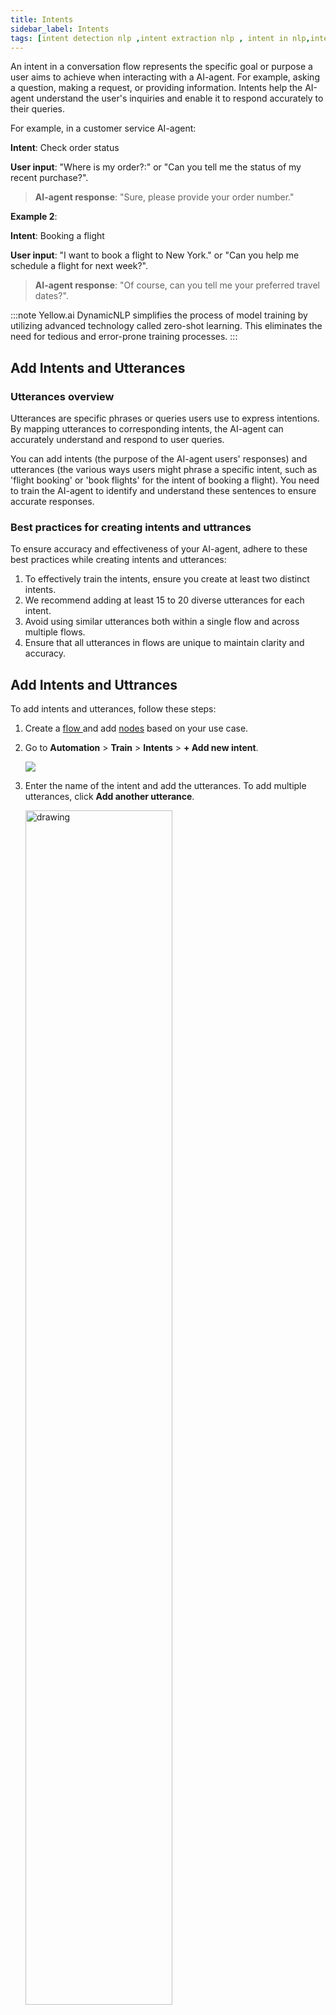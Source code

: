 ```yaml
---
title: Intents
sidebar_label: Intents
tags: [intent detection nlp ,intent extraction nlp , intent in nlp,intent nlp, intent recognition nlp, nlp intent, nlp intent classification, nlp intent extraction, nlp intent recognition, nlp intent recognition python, why is intent important in negotiations nlp, intent identification nlp]
---
```


An intent in a conversation flow represents the specific goal or purpose a user aims to achieve when interacting with a AI-agent. For example, asking a question, making a request, or providing information. Intents help the AI-agent understand the user's inquiries and enable it to respond accurately to their queries.

For example, in a customer service AI-agent:

**Intent**: Check order status

   **User input**: "Where is my order?:" or "Can you tell me the status of my recent purchase?".
  > **AI-agent response**: "Sure, please provide your order number."

**Example 2**: 

**Intent**: Booking a flight

**User input**: "I want to book a flight to New York." or "Can you help me schedule a flight for next week?".
  > **AI-agent response**: "Of course, can you tell me your preferred travel dates?".

:::note
Yellow.ai DynamicNLP simplifies the process of model training by utilizing advanced technology called zero-shot learning. This eliminates the need for tedious and error-prone training processes.
:::

## Add Intents and Utterances 

### Utterances overview

Utterances are specific phrases or queries users use to express intentions. By mapping utterances to corresponding intents, the AI-agent can accurately understand and respond to user queries.

You can add intents (the purpose of the AI-agent users' responses) and utterances (the various ways users might phrase a specific intent, such as 'flight booking' or 'book flights' for the intent of booking a flight). You need to train the AI-agent to identify and understand these sentences to ensure accurate responses.

### Best practices for creating intents and uttrances

To ensure accuracy and effectiveness of your AI-agent, adhere to these best practices while creating intents and utterances:

1. To effectively train the intents, ensure you create at least two distinct intents.
2. We recommend adding at least 15 to 20 diverse utterances for each intent.
3. Avoid using similar utterances both within a single flow and across multiple flows.
4. Ensure that all utterances in flows are unique to maintain clarity and accuracy.

## Add Intents and Uttrances

To add intents and utterances, follow these steps:

1. Create a [flow ](https://docs.yellow.ai/docs/platform_concepts/studio/build/Flows/journeys)and add [nodes](https://docs.yellow.ai/docs/platform_concepts/studio/build/nodes) based on your use case.

2. Go to **Automation** > **Train** > **Intents** > **+ Add new intent**.

    ![](https://imgur.com/59XChNB.png)

3. Enter the name of the intent and add the utterances. To add multiple utterances, click **Add another utterance**.

   <img src="https://i.imgur.com/DnVeWjt.png" alt="drawing" width="70%"/>

4. Click **Add**.

* This will add the Intent and Utterances to trigger a particular flow or to identify the user goal.

## Search Intent

After creating an intent, you can use the search option to easily find the specific intent among multiple intents.

1. Enter the intent name in the search bar.

    ![](https://imgur.com/3WNdf6c.png)
    
* This will display the intent that you are searching for.

## Edit Intent

1. Hover over the specific intent to enable the **Edit** icon.

     ![](https://imgur.com/PkfMNyU.png)
     
2. Click the **Edit** icon to modify the intent name, then click **Save**.

    <img src="https://imgur.com/1a379hI.png" alt="drawing" width="60%"/>
    
## Delete Intent

To delete an intent, it should not be mapped to any flow. If an intent is mapped to a specific flow, it cannot be deleted.

1. Hover over the specific intent to enable the **Delete** icon.

    ![](https://imgur.com/fmLBNEP.png)
    
2. Click **Delete** icon to remove the intent.


## Add utterances manually

1. Click **+ Add** to add the utterances to an intent.

     ![](https://imgur.com/PWHGd6z.png)
     
     
## Add auto-suggested utterances to the intent

Once you have added the intent, a set of auto-suggested utterances are generated. You can add your preferred utterances that are appropriate for your use case.

### Add auto-generated utterances

To add auto-generated utterances, follow these steps:

1. In the right panel, under *Utterance suggestions*, click the **Refresh** button to generate a new set of utterances. Each click will provide a new set of suggestions.

      ![](https://imgur.com/N7AmTd8.png)

3. Select the suggested utterances that are appropriate for your intent and click **+ Add selected**.

   ![](https://imgur.com/i8mFbgH.png)
   
* This will add the selected utterances to your intent.

2. You can also add specific suggestions by clicking the **+** icon next to each suggestion.

    <img src="https://imgur.com/es7p3A4.png" alt="drawing" width="60%"/>
    
### Edit suggested utterances

You can edit the suggested utterances based on your requirements before adding them:

1. Click the **Edit** icon next to each suggested utterance.

    <img src="https://imgur.com/bju3X08.png" alt="drawing" width="50%"/>
    
2. Make the necessary changes to the suggested utterance.

     <img src="https://imgur.com/xqDKEBW.png" alt="drawing" width="50%"/>
 
3. Click **+** iocn to add the edited utterance.

     <img src="https://imgur.com/fWtxqYU.png" alt="drawing" width="50%"/>
    
## Train your AI-agent with intents and utterances

You need to train your AI-agent after adding intents and uttrances. If the AI-agent is not trained with the intents, it will not understand user queries and will display a [fallback](https://docs.yellow.ai/docs/platform_concepts/studio/build/Flows/manage-flows#fallback-flow) response. To improve user interaction, you can configure [suggestions](https://docs.yellow.ai/docs/platform_concepts/studio/build/additionalsettings#suggestion-setting-when-bot-does-not-understand-user-utterance) for the AI-agent to show the closest answers to the user query.

1. Add an intent and corresponding utterances as explained above. 
2. Click **Train intent**. This will train the AI-agent with the provided intents and utterances.

   ![](https://imgur.com/BhOezbs.png)
   
3. If you have intents and uttrances in multiple languages, click on the **Train intents** drop-down.

    ![](https://imgur.com/kSnjYtK.png)

4. Choose your preffered **Feature type**.

    <img src="https://imgur.com/Fb9wj9C.png" alt="drawing" width="60%"/>

Option | Description
------- | ----------
Sentence encoder | Converts input sentences or messages into numerical representations, making it easier for the AI-agent to understand and process user inputs.
Multilingual | If your AI-agent is designed to communicate in multiple languages, select this option to enable multilingual capabilities. This allows the AI-agent to communicate with users in different languages, to reach a wider audience.
Bahasa | Select this option if you want your AI-agent to communicate in Bahasa, the Indonesian language, allowing for more personalized and localized interactions.

:::note
If you have not chosen any of the options mentioned above, the Sentence encoder will be selected by default.
:::

4. In **Epochs**, set the required number. Epoch refers to one complete iteration through the entire dataset during training. It helps the AI-agent improve its performance by learning from the data multiple times.

5. Click **Train**.

## Trigger flows using intents
   
To trigger a flow based on a specific intent, follow these steps:

1. Navigate to the respective flow and click on the Start node.

2. Choose **Intent** as the trigger type.

    ![](https://imgur.com/2Znxg7W.png)

3. Select the desired intent from the drop-down.
      
    ![](https://imgur.com/t1CQGlt.png)
    
## Test your intents

There are two ways in which you can test your intents- you can either [test the flows](https://docs.yellow.ai/docs/platform_concepts/studio/build/Flows/test-flows) in which they are set or you can test them in the **Tools** section. For more information, click [here](https://docs.yellow.ai/docs/platform_concepts/studio/tools#test-your-bot).

To test your AI-agent's confidence and intent identification: 

1. Go to **Tools**.

    ![](https://imgur.com/1Cj8Gnq.png)
    
2. Click **Test your bot**, enter the name of the intent that you have created, then click on **Send** icon.

    <img src="https://imgur.com/vPs7Ugi.png" alt="drawing" width="80%"/>

* This will generate code to display the AI-agent's response to that intent. 

In the example code below, the AI-agent confidently recognizes the phrase as part of the **order intent**, with a confidence score of 0.999.

```
{
  "text": "place order.",
  "intents": {
    "order": 0.999
  },
  "global_model": {},
  "intent": "order",
  "confidence": 0.999,
  "global_entities": [],
  "entities": {}
}
```

## Stop or exit AI-agent conversations using intents

You can configure your AI-agent to stop or exit conversations using specific intents and utterances. Follow these steps to set up this functionality:

1. [Add Intents and Utterances](#add-intents-and-utterances):
   * Create intents such as "stop the flow" or "exit the flow".
   * Add corresponding utterances that users might use to indicate they want to end the conversation.
   * Train the AI-agent on these intents and utterances.

2. [Create a new flow](https://docs.yellow.ai/docs/platform_concepts/studio/build/Flows/journeys)
   * Go to the flow creation section.
   * Create a new flow and set the previously created intent as the start trigger.

3. Add a Text Message Node:
   * Within the flow, add a text message node with a message such as "Your chat has ended".

* By setting up this flow, whenever a user types any of the trained intents or utterances to stop or exit the conversation, the AI-agent immediately triggers this flow and ends the chat. 

## Resolve conflicts in intents and utterances 


A AI-agent is trained with multiple intents and entities to improve its performance. If utterances are not classified correctly during training, it can lead to confusion. To resolve these clashes caused by unclear utterance classification, it is necessary to analyse the report.

### Download utterance report

1. Go to **Intents** > **Generate utterance report**.

    ![](https://imgur.com/mM3mfHf.png)

2. Two reports will be sent to your registered email address:
    * **Utterances within intents/faqs**: Identifies similar or highly diverse utterances that require editing within a specific intent/FAQ, including clashes caused by entity features.
   * **Utterances across intents/FAQs**: Identifies similar utterances across different flows and suggests modifying one of the similar utterances, taking into account clashes caused by entity features.

    ![](https://i.imgur.com/Me6LIQ6.png)

### Resolve conflicts among utterances 

Utterance reports sent to your email address help evaluate the quality of your AI-agent's utterances. They provide insights into the similarity of utterances within an intent and identify any common intents across different flows.

:::note
It is recommended to generate an utterance report after the initial **Train** setup and regularly at least once a month.
:::

#### Conflicts within intents and FAQ's

This report identifies conflicts between two utterances if they have a high level of similarity. It compares utterances with the same intents.

If the similarity exceeds 50%, you need to visit the respective Intents page and either delete one of the similar utterances or rephrase the sentence. 

If the similarity is less than 50%, ignore it.

![](https://i.imgur.com/WCHtIPg.png)

#### Conflicts across intents and FAQ's

This is a comparison between utterances of different intents.

![](https://i.imgur.com/h2ESumE.png)

If the similarity is more than 50%, you must go to any of the Intents page and delete similar utterances or rephrase the sentence.

## Best practices

The following are the recommended best practices to follow while naming intents and adding utteraces to them:

1. [Best practices to follow while naming intents](#naming-intents)
2. [Best practices to follow while adding utterances to the intents](#utterance--flows)


### Naming intents

#### For new AI-agents

AI-agents created after August 1, 2022.

1. Intent names must be at least 3 words long with unique words and no special characters. 
    * Ensure intent names are descriptive to enhance clarity.
   * Avoid using generic names like "intent test one" or "FAQ number one".
   * Poor intent names can negatively impact NLP performance, leading to false positives and unnecessary AI-agent issues.
   * In the case of cloud, renaming intent names is possible.
2. The more descriptive the intent name, the better (add names with more than 3 words).
3. Avoid uncommon and business-specific abbreviations. Example: PO (purchase order ), GMV, and so on. Use the full forms and add synonyms if necessary. Few common abbreviations like UPI, EMI, and HR are acceptable.
4. Phrase the intent name as a verb followed by a noun. Example: get a premium receipt, pay renewal amount, fetch order status.
5. Keywords and sentences less than 3 words will fallback to the existing AI-agent model and will work as-is. These types of utterances will not go to the new model.
6. This model is applicable and works well for [FAQs](https://docs.yellow.ai/docs/platform_concepts/studio/train/add-faqs) as well (since FAQs are descriptive and longer sentences) 
7. Suggestions are automatically enabled for all new AI-agents by default. This default setting is crucial for improving the model and maximizing performance benefits.

#### For existing AI-agents

The following are a few important pointers for AI-agents created before August 1, 2022.

##### Cloud

1. Enable suggestions for AI-agents where they may not be enabled. This ensures that the model is used to the fullest. 
2. Suggestions only show up for intents that are connected to the flows. Verify that unwanted flows are removed (or disconnected from intents).
3. If the intent name is camelCase (example: chatWithAgent)  or has underscore/hyphens (example: chat_with_agent, chat-with-agent), use the edit option to rename these following the guidelines mentioned in the above section (for new AI-agents). 
4. Ensure that there is no Small Talk in FAQs or Flows. If these are present, delete them. Platform small talk is enabled for all cloud AI-agents. 

##### App (app.yellow.ai)

1. Enable suggestions for AI-agents. 
    - To do this, in the [App platform](https://app.yellow.ai) ensure that **enableDidYouMean** is set to true in app options in Function and in **Tools** > **App Options** > **Prediction** > **Enable Suggestions**.
    - If there’s an existing **DidYouMean** function in default:response, remove it.
2. Verify that the flow/journey DESCRIPTION is in line with the guidelines mentioned above. 
    > If these are not in line and are in camelCase or have special characters, change them by going to flow settings for that flow (you need not change the journey name, only the description can be changed).
3. Ensure that there is no Small Talk in FAQs/Flows. If these are present, delete them and enable platform small talk in **Context Management** and enable **Small Talk**.

------

### Utterance & flows


| DONTs ❌ | DOs ✅ | 
| -------- | -------- | 
| Do not add utterances in which the only variation is upper case or lower case|Do add at least 15-20 utterances per flow|
|Do not add utterances in which the only variation is Name, Date, City, and so on|Do ensure that there are an equal number of utterances in each flow |
|Do not create multiple flows that have a similar purpose |Do merge flows that are subsets of other flows|
|Do not overfit the model while training |Do use the didYouMean (suggestions) feature extensively|
|Do not add utterances if a flow will only be triggered through 'Trigger Journey'|Do minimize false positives |
| Avoid business-specific abbreviations |Do add abbreviations/short forms in the “synonyms” section | 
|Do not add single words as utterances|Add complete sentences|

- #### Do not add utterances in which the only variation is upper case/lower case

**Wrong** ❌  
```
apply for leave

Apply for leave

apply For Leave

APPLY FOR LEAVE
```
**Correct** ✅

```
please apply for leave

can you please apply for leave?

how do I apply for leave?

procedure to apply for leave
```
This will make the model overfit and not learn the underlying sentence structure resulting in bad performance. 

- #### Do not add utterances in which the only variation is Name, Date, City etc

**Wrong** ❌  
```
apply for leave on 23rd Jan

apply for leave on 24th Jan

apply for leave on 5th Jan
```
**Correct** ✅

```
please apply for leave on 23rd Jan

can you please apply for leave tomorrow?

how do I apply for leave?

procedure to apply for leave
```
**Wrong** ❌  
```
schedule meeting with John

Schedule meeting with Adam

Schedule meeting with Ram
```
**Correct** ✅

```
schedule meeting with John 

please block Adams calendar tomorrow for a meeting

sync up with Ram on January 3rd
```
- A few sentences (2–3) such as the ones listed below are acceptable but ensure that there are other utterances that show the different variations in sentence structure.

    - apply for leave tomorrow 
    - apply for leave on 3rd 

- #### Do add at least 15-20 utterances per flow
* The minimum number of utterances in each flow heavily depends on the complexity of the bot (number, type of flows and quality of the utterances)
* More utterances are always better especially when there are less than 10 flows.

- #### Do ensure that there are an equal number of utterances in each flow 

**Wrong**  ❌
```
Apply Leave flow - 50 Utterances

Leave Balance flow - 2 Utterances

Schedule Meeting flow - 30 Utterances
```
**Correct** ✅

```
Apply Leave flow - 50 Utterances 

Leave Balance flow - 50 Utterances 

Schedule Meeting flow - 50 Utterances
```

* Try to maintain a balance in the number of utterances per flow
* The NLP model is robust enough to handle small variations in the number of utterances (difference of 3-5 utterances) 
* For smaller AI-agents (< 10 flows) maintaining balance is important to ensure good performance. 

- #### Do not create multiple flows which have a similar purpose 

**Wrong**  ❌
```
Flow: talk-to-agent

Flow: transfer-to-live-chat

Flow: speak-to-agent
```
**Correct** ✅

```
Single Flow: talk-to-agent
```
* Having multiple flows which have similar utterances will confuse the model since there is a high amount of overlap.
* Merge all these flows into one single flow.

- #### Do merge flows that are subsets of other flows

**Wrong**  ❌
```
Flow: apply-for-loan

Flow: apply-for-home-loan

Flow: apply-for-personal-loan

Flow: benefits-of-home-loan

Flow: benefits-of-automobile-loan
```
**Correct** ✅

```
Flow: apply-for-loan

    Steps: What kind of loan are you interested in?

        - Home, Personal, Automobile

Flow: benefits

    Steps: Which loan would you like to know more about?

        - Home, Personal, Automobile
```

- In the example above ***apply-for-home-loan*** is a subset or part  of the ***apply-for-loan flow***. 
This means that ***apply-for-home-loan*** will have utterances that are very similar to ***apply-for-loan***

    - Example: “can you please help me apply for home loan?” , “Can you please apply for loan?”

    This will confuse the model during training 

- There are 2 steps to fix this: 
    -    Move all utterances to the parent flow in this case ***apply-for-loan***
    -    Create a step asking the user for additional details (in this case type of loan)
    -  Another option is to setup entities. For example: type-of-loan - Personal, Home can be a type of entity within the flow.


- #### Do not add utterances if a flow will only be triggered through the Trigger Journey option 

There may be some flows in the AI-agent that are meant to be triggered only from another flow (that is, these won't be triggered by the user’s input).

For example, Feedback Flow

For these flows do **NOT** add any user expressions or utterances.
Adding utterances here will unnecessarily increase the complexity of the NLP Model.

- #### Do minimize false positives 
    * When an incorrect flow is triggered with high confidence, it is considered a False Positive.
    * False Positives occur because of overfitting and spoil the customer or user experience.
    * These are minimized by following the best practices laid out in this document.
    * If there are a lot of false positives during training (even after checking for overfitting), try raising the "minConfidence" threshold.
    * The best strategy is to use didYouMean (Suggestions) feature and retrain the AI-agent periodically with the new data.

- #### Do use the didYouMean feature extensively
    * After ensuring that the model did not overfit (no False Positives) the next step is to enable the didYouMean feature
    * When the user’s input is not recognized by the model, the didYouMean feature elegantly handles the case as a fallback.
    * This is especially useful in the first few weeks after deploying a AI-agent in production, when accuracy may be low. 
        * The self-learning capability allows the AI-agent to improve the confidence of different types of user expressions. 

- #### Do add abbreviations/shortforms in the “synonyms” section 
    - For short forms and abbreviations, add all the possible variations in the Synonyms section located under “Entities”. 
    - The NLP pipeline will check for these abbreviations and replace them with the “full form” before passing them into the ML model, which will increase the accuracy.



     


     




